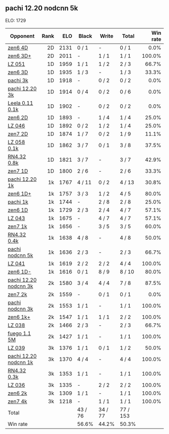 ## pachi 12.20 nodcnn 5k ##

ELO: 1729

Opponent | Rank | ELO | Black | Write | Total | Win rate
---------|-----:|----:|-------|-------|-------|-------:
[zen6 4D](zen6%204D.md) | 2D | 2131 | 0 / 1 | - | 0 / 1 | 0.0%
[zen6 3D+](zen6%203D+.md) | 2D | 2011 | - | 1 / 1 | 1 / 1 | 100.0%
[LZ 051](LZ%20051.md) | 1D | 1959 | 1 / 1 | 1 / 2 | 2 / 3 | 66.7%
[zen6 3D](zen6%203D.md) | 1D | 1935 | 1 / 3 | - | 1 / 3 | 33.3%
[pachi 3k](pachi%203k.md) | 1D | 1918 | - | 0 / 2 | 0 / 2 | 0.0%
[pachi 12.20 3k](pachi%2012.20%203k.md) | 1D | 1914 | 0 / 4 | 0 / 2 | 0 / 6 | 0.0%
[Leela 0.11 0.1k](Leela%200.11%200.1k.md) | 1D | 1902 | - | 0 / 2 | 0 / 2 | 0.0%
[zen6 2D](zen6%202D.md) | 1D | 1893 | - | 1 / 4 | 1 / 4 | 25.0%
[LZ 046](LZ%20046.md) | 1D | 1892 | 0 / 2 | 1 / 2 | 1 / 4 | 25.0%
[zen7 2D](zen7%202D.md) | 1D | 1874 | 1 / 7 | 0 / 2 | 1 / 9 | 11.1%
[LZ 058 0.1k](LZ%20058%200.1k.md) | 1D | 1862 | 3 / 7 | 0 / 1 | 3 / 8 | 37.5%
[RN4.32 0.8k](RN4.32%200.8k.md) | 1D | 1821 | 3 / 7 | - | 3 / 7 | 42.9%
[zen7 1D](zen7%201D.md) | 1D | 1800 | 2 / 6 | - | 2 / 6 | 33.3%
[pachi 12.20 1k](pachi%2012.20%201k.md) | 1k | 1767 | 4 / 11 | 0 / 2 | 4 / 13 | 30.8%
[zen6 1D+](zen6%201D+.md) | 1k | 1757 | 3 / 3 | 1 / 2 | 4 / 5 | 80.0%
[pachi 1k](pachi%201k.md) | 1k | 1744 | - | 2 / 8 | 2 / 8 | 25.0%
[zen6 1D](zen6%201D.md) | 1k | 1729 | 2 / 3 | 2 / 4 | 4 / 7 | 57.1%
[LZ 043](LZ%20043.md) | 1k | 1675 | - | 4 / 7 | 4 / 7 | 57.1%
[zen7 1k](zen7%201k.md) | 1k | 1656 | - | 3 / 5 | 3 / 5 | 60.0%
[RN4.32 0.4k](RN4.32%200.4k.md) | 1k | 1638 | 4 / 8 | - | 4 / 8 | 50.0%
[pachi nodcnn 5k](pachi%20nodcnn%205k.md) | 1k | 1636 | 2 / 3 | - | 2 / 3 | 66.7%
[LZ 041](LZ%20041.md) | 1k | 1619 | 2 / 2 | 2 / 2 | 4 / 4 | 100.0%
[zen6 1D-](zen6%201D-.md) | 1k | 1616 | 0 / 1 | 8 / 9 | 8 / 10 | 80.0%
[pachi 12.20 nodcnn 3k](pachi%2012.20%20nodcnn%203k.md) | 2k | 1580 | 3 / 4 | 4 / 4 | 7 / 8 | 87.5%
[zen7 2k](zen7%202k.md) | 2k | 1559 | - | 0 / 1 | 0 / 1 | 0.0%
[pachi nodcnn 3k](pachi%20nodcnn%203k.md) | 2k | 1553 | 1 / 1 | - | 1 / 1 | 100.0%
[zen6 1k+](zen6%201k+.md) | 2k | 1547 | 1 / 1 | 1 / 1 | 2 / 2 | 100.0%
[LZ 038](LZ%20038.md) | 2k | 1466 | 2 / 3 | - | 2 / 3 | 66.7%
[fuego 1.1 5M](fuego%201.1%205M.md) | 2k | 1427 | 1 / 1 | - | 1 / 1 | 100.0%
[LZ 039](LZ%20039.md) | 3k | 1376 | 1 / 1 | 0 / 1 | 1 / 2 | 50.0%
[pachi 12.20 nodcnn 1k](pachi%2012.20%20nodcnn%201k.md) | 3k | 1370 | 4 / 4 | - | 4 / 4 | 100.0%
[RN4.32 0.3k](RN4.32%200.3k.md) | 3k | 1353 | 1 / 1 | - | 1 / 1 | 100.0%
[LZ 036](LZ%20036.md) | 3k | 1335 | - | 2 / 2 | 2 / 2 | 100.0%
[zen6 2k](zen6%202k.md) | 3k | 1309 | 1 / 1 | - | 1 / 1 | 100.0%
[zen7 4k](zen7%204k.md) | 3k | 1218 | - | 1 / 1 | 1 / 1 | 100.0%
Total | | | 43 / 76 | 34 / 77 | 77 / 153 | 
Win rate| | | 56.6% | 44.2% | 50.3% | 
